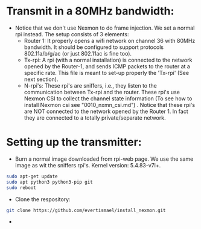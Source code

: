 # Transmit in a 80MHz bandwidth:
* Notice that we don't use Nexmon to do frame injection. We set a normal rpi instead. The setup consists of 3 elements:
	* Router 1: It properly opens a wifi network on channel 36 with 80MHz bandwidth. It should be configured to support protocols 802.11a/b/g/ac (or just 802.11ac is fine too).
	* Tx-rpi: A rpi (with a normal installation) is connected to the network opened by the Router-1, and sends ICMP packets to the router at a specific rate. This file is meant to set-up properly the 'Tx-rpi' (See next section).
	* N-rpi's: These rpi's are sniffers, i.e., they listen to the communication between Tx-rpi and the router. These rpi's use Nexmon CSI to collect the channel state information (To see how to install Nexmon csi see "0010_nxmn_csi.md") . Notice that these rpi's are NOT connected to the network opened by the Router 1. In fact they are connected to a totally private/separate network.

# Setting up the transmitter:

* Burn a normal image downloaded from rpi-web page. We use the same image as wit the sniffers rpi's.  Kernel version: 5.4.83-v7l+.
```sh
sudo apt-get update
sudo apt python3 python3-pip git
sudo reboot
```

* Clone the respository:

```sh
git clone https://github.com/evertismael/install_nexmon.git
```
*  
<!--stackedit_data:
eyJoaXN0b3J5IjpbLTU2ODQ1NjQyNyw4MTUyOTQ1OTAsLTEzMz
UxNDY2OTYsNjg1MzgzOTA4LC0xOTQxMjkyNTc1LDk2NDk2NDMy
NiwtMTk4MjU0Mjg0MCwxNjg3NzM1MjA3LDMzMzY0MTUwOCwxMz
IyOTQ5MzY4LC0zNjMxNzk1NzksMTY1OTA4MjYzOCwxOTA5MDY0
MTg4LC0xODk5NDgxNDk3LC0xMzI0MDcwNDI5LC0xOTgzNzc5Nz
E2LC02OTAzNDI4NjEsMTA3NDkwMzM4MSw1ODE1Mzc4MDEsMTUz
ODU5MzkxNV19
-->